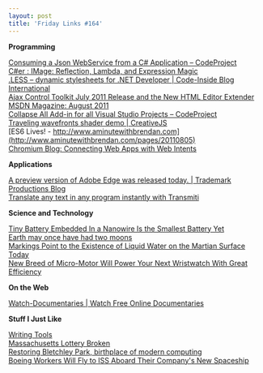 ```yaml
---
layout: post
title: 'Friday Links #164'
---
```

**Programming**

[Consuming a Json WebService from a C# Application – CodeProject](http://www.codeproject.com/KB/webservices/ConsumeJson.aspx)   
[C#er : IMage: Reflection, Lambda, and Expression Magic](http://csharperimage.jeremylikness.com/2011/07/reflection-lambda-and-expression-magic.html)   
[.LESS – dynamic stylesheets for .NET Developer | Code-Inside Blog International](http://code-inside.de/blog-in/2011/07/31/less-dynamic-stylesheets-for-net-developer/)   
[Ajax Control Toolkit July 2011 Release and the New HTML Editor Extender](http://stephenwalther.com/blog/archive/2011/08/01/ajax-control-toolkit-july-2011-release-and-the-new-html.aspx)   
[MSDN Magazine: August 2011](http://msdn.microsoft.com/en-gb/magazine/hh339634.aspx)   
[Collapse All Add-in for all Visual Studio Projects – CodeProject](http://www.codeproject.com/KB/macros/CollapseAllAddIn.aspx)   
[Traveling wavefronts shader demo | CreativeJS](http://creativejs.com/2011/08/traveling-wavefronts-shader-demo/)   
[ES6 Lives! - http://www.aminutewithbrendan.com](http://www.aminutewithbrendan.com/pages/20110805)   
[Chromium Blog: Connecting Web Apps with Web Intents](http://blog.chromium.org/2011/08/connecting-web-apps-with-web-intents.html)

**Applications**

[A preview version of Adobe Edge was released today. | Trademark Productions Blog](http://www.tmprod.com/blog/2011/livin-on-the-adobe-edge/)   
[Translate any text in any program instantly with Transmiti](http://www.freewaregenius.com/2011/08/03/google-translate-any-text-in-any-program-instantly-with-transmiti/)

**Science and Technology**

[Tiny Battery Embedded In a Nanowire Is the Smallest Battery Yet](http://www.popsci.com/technology/article/2011-07/tiny-battery-embedded-nanowire-smallest-battery-yet)   
[Earth may once have had two moons](http://www.bbc.co.uk/news/science-environment-14391929)   
[Markings Point to the Existence of Liquid Water on the Martian Surface Today](http://www.popsci.com/technology/article/2011-08/markings-mars-point-continued-existence-liquid-water-martian-surface)   
[New Breed of Micro-Motor Will Power Your Next Wristwatch With Great Efficiency](http://www.popsci.com/gadgets/article/2011-08/new-electromagnetic-motor-will-power-souped-future-wristwatches)

**On the Web**

[Watch-Documentaries | Watch Free Online Documentaries](http://www.watch-documentaries.com/)

**Stuff I Just Like**

[Writing Tools](http://www.kk.org/cooltools/archives/005797.php)   
[Massachusetts Lottery Broken](http://news.slashdot.org/story/11/08/01/1858218/Massachusetts-Lottery-Broken)   
[Restoring Bletchley Park, birthplace of modern computing](http://googleblog.blogspot.com/2011/08/restoring-bletchley-park-birthplace-of.html)   
[Boeing Workers Will Fly to ISS Aboard Their Company's New Spaceship](http://www.popsci.com/technology/article/2011-08/boeing-workers-will-fly-iss-aboard-their-companys-new-spaceship)
